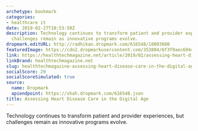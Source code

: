 ```yaml
---
archetype: bookmark
categories:
- healthcare it
date: 2019-02-27T10:53:50Z
description: Technology continues to transform patient and provider experiences, but
  challenges remain as innovative programs evolve.
dropmark.editURL: http://radhikan.dropmark.com/616548/18093600
featuredImage: https://cdn2.dropmarkusercontent.com/353804/6f3f9aec694478206809558c9f28216b7c6622c4e6af2992b95e4a2b532a6464/thumbnail/HTQ1_NHDAMContributed_DragonImages.jpg?Expires=1557430063&Signature=XS4luHEbBEmwx44-0UDT4d1qqR4Eo7yq3HsamAvIPic-BVhsllxT0cm1Pl64o9Du2xCrQHAhQ3z30K6Xv3nGDeY9gf-GsdJUADaosjRg9mb8s8GOrGhtQwQhynczWldOUFT6xCDHHUylJtOA6JVnaLkUdRp3ICmANVMkgTWlK~H3g6JUvQjWRKzqnBlosnIo-t1w43Lz6Hr3CMCPqGDv9sHt-f3BScQOYqZt-BtCZqyGJvjPrrQHyZ8~l0xUwXsSgDDAX17y2XWnBNK-1wNa1LfWH9xoKVO270YF1nSuHlxv-4sESeaZNGfQc5oBJloBUXnD~-omliI-RChv6-vtvg__&Key-Pair-Id=APKAITQYWVEN757ZA4KQ
link: https://healthtechmagazine.net/article/2019/02/assessing-heart-disease-care-digital-age
linkBrand: healthtechmagazine.net
slug: healthtechmagazine-assessing-heart-disease-care-in-the-digital-age
socialScore: 29
socialScoreSimulated: true
source:
  name: Dropmark
  apiendpoint: https://shah.dropmark.com/616548.json
title: Assessing Heart Disease Care in the Digital Age
---
```

Technology continues to transform patient and provider experiences, but challenges remain as innovative programs evolve.